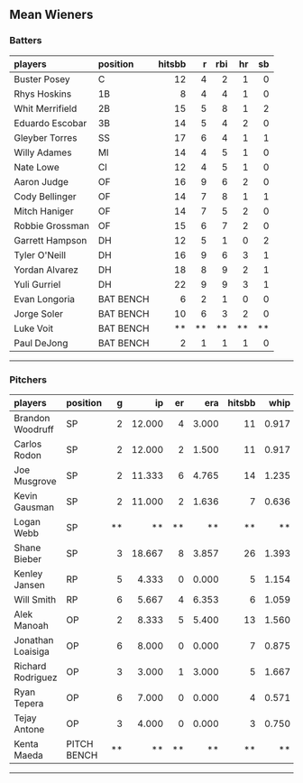 ## Mean Wieners

### Batters

 
|players         |position  | hitsbb|  r| rbi| hr| sb| 
|:---------------|:---------|------:|--:|---:|--:|--:| 
|Buster Posey    |C         |     12|  4|   2|  1|  0| 
|Rhys Hoskins    |1B        |      8|  4|   4|  1|  0| 
|Whit Merrifield |2B        |     15|  5|   8|  1|  2| 
|Eduardo Escobar |3B        |     14|  5|   4|  2|  0| 
|Gleyber Torres  |SS        |     17|  6|   4|  1|  1| 
|Willy Adames    |MI        |     14|  4|   5|  1|  0| 
|Nate Lowe       |CI        |     12|  4|   5|  1|  0| 
|Aaron Judge     |OF        |     16|  9|   6|  2|  0| 
|Cody Bellinger  |OF        |     14|  7|   8|  1|  1| 
|Mitch Haniger   |OF        |     14|  7|   5|  2|  0| 
|Robbie Grossman |OF        |     15|  6|   7|  2|  0| 
|Garrett Hampson |DH        |     12|  5|   1|  0|  2| 
|Tyler O'Neill   |DH        |     16|  9|   6|  3|  1| 
|Yordan Alvarez  |DH        |     18|  8|   9|  2|  1| 
|Yuli Gurriel    |DH        |     22|  9|   9|  3|  1| 
|Evan Longoria   |BAT BENCH |      6|  2|   1|  0|  0| 
|Jorge Soler     |BAT BENCH |     10|  6|   3|  2|  0| 
|Luke Voit       |BAT BENCH |     **| **|  **| **| **| 
|Paul DeJong     |BAT BENCH |      2|  1|   1|  1|  0| 

* * *

### Pitchers

 
|players           |position    |  g|     ip| er|   era| hitsbb|  whip| so|  w| sv| 
|:-----------------|:-----------|--:|------:|--:|-----:|------:|-----:|--:|--:|--:| 
|Brandon Woodruff  |SP          |  2| 12.000|  4| 3.000|     11| 0.917| 14|  1|  0| 
|Carlos Rodon      |SP          |  2| 12.000|  2| 1.500|     11| 0.917| 17|  1|  0| 
|Joe Musgrove      |SP          |  2| 11.333|  6| 4.765|     14| 1.235| 17|  0|  0| 
|Kevin Gausman     |SP          |  2| 11.000|  2| 1.636|      7| 0.636| 14|  1|  0| 
|Logan Webb        |SP          | **|     **| **|    **|     **|    **| **| **| **| 
|Shane Bieber      |SP          |  3| 18.667|  8| 3.857|     26| 1.393| 20|  2|  0| 
|Kenley Jansen     |RP          |  5|  4.333|  0| 0.000|      5| 1.154|  3|  0|  3| 
|Will Smith        |RP          |  6|  5.667|  4| 6.353|      6| 1.059|  9|  0|  3| 
|Alek Manoah       |OP          |  2|  8.333|  5| 5.400|     13| 1.560|  9|  0|  0| 
|Jonathan Loaisiga |OP          |  6|  8.000|  0| 0.000|      7| 0.875|  4|  1|  0| 
|Richard Rodriguez |OP          |  3|  3.000|  1| 3.000|      5| 1.667|  3|  0|  1| 
|Ryan Tepera       |OP          |  6|  7.000|  0| 0.000|      4| 0.571|  7|  0|  0| 
|Tejay Antone      |OP          |  3|  4.000|  0| 0.000|      3| 0.750|  3|  0|  0| 
|Kenta Maeda       |PITCH BENCH | **|     **| **|    **|     **|    **| **| **| **| 


* * *


